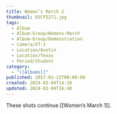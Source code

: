 ```yaml
---
title: Women’s March 2
thumbnail: DSCF5271.jpg
tags:
  - Album
  - Album-Group/Womens-March
  - Album-Group/Demonstration
  - Camera/XT-1
  - Location/Austin
  - Location/Texas
  - Period/Student
category:
  - "[[Albums]]"
published: 2017-01-22T00:00:00
created: 2024-02-04T14:18
updated: 2024-02-04T16:48
---
```

These shots continue [[Women’s March 1]].